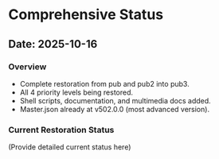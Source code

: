 # Comprehensive Status

## Date: 2025-10-16

### Overview
- Complete restoration from pub and pub2 into pub3.
- All 4 priority levels being restored.
- Shell scripts, documentation, and multimedia docs added.
- Master.json already at v502.0.0 (most advanced version).

### Current Restoration Status

(Provide detailed current status here)